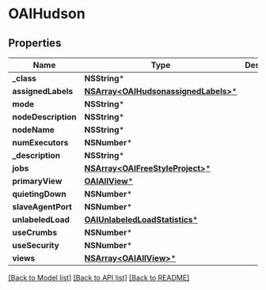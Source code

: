 # OAIHudson

## Properties
Name | Type | Description | Notes
------------ | ------------- | ------------- | -------------
**_class** | **NSString*** |  | [optional] 
**assignedLabels** | [**NSArray&lt;OAIHudsonassignedLabels&gt;***](OAIHudsonassignedLabels.md) |  | [optional] 
**mode** | **NSString*** |  | [optional] 
**nodeDescription** | **NSString*** |  | [optional] 
**nodeName** | **NSString*** |  | [optional] 
**numExecutors** | **NSNumber*** |  | [optional] 
**_description** | **NSString*** |  | [optional] 
**jobs** | [**NSArray&lt;OAIFreeStyleProject&gt;***](OAIFreeStyleProject.md) |  | [optional] 
**primaryView** | [**OAIAllView***](OAIAllView.md) |  | [optional] 
**quietingDown** | **NSNumber*** |  | [optional] 
**slaveAgentPort** | **NSNumber*** |  | [optional] 
**unlabeledLoad** | [**OAIUnlabeledLoadStatistics***](OAIUnlabeledLoadStatistics.md) |  | [optional] 
**useCrumbs** | **NSNumber*** |  | [optional] 
**useSecurity** | **NSNumber*** |  | [optional] 
**views** | [**NSArray&lt;OAIAllView&gt;***](OAIAllView.md) |  | [optional] 

[[Back to Model list]](../README.md#documentation-for-models) [[Back to API list]](../README.md#documentation-for-api-endpoints) [[Back to README]](../README.md)


